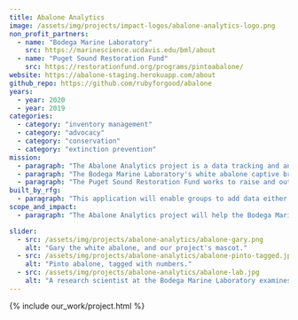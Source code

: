 ```yaml
---
title: Abalone Analytics
image: /assets/img/projects/impact-logos/abalone-analytics-logo.png
non_profit_partners:
  - name: "Bodega Marine Laboratory"
    src: https://marinescience.ucdavis.edu/bml/about
  - name: "Puget Sound Restoration Fund"
    src: https://restorationfund.org/programs/pintoabalone/
website: https://abalone-staging.herokuapp.com/about
github_repo: https://github.com/rubyforgood/abalone
years:
  - year: 2020
  - year: 2019
categories:
  - category: "inventory management"
  - category: "advocacy"
  - category: "conservation"
  - category: "extinction prevention"
mission:
  - paragraph: "The Abalone Analytics project is a data tracking and analytics system aimed at storing and measuring data for population trends, mortality rates, and breeding programs. Designed as a multi-tenant application, Abalone Analytics will initially serve two stakeholders, the Bodega Marine Laboratory at UC Davis and the Puget Sound Restoration Fund in Washington State."
  - paragraph: "The Bodega Marine Laboratory's white abalone captive breeding program is working to prevent the extinction of the White Abalone (Haliotis sorenseni), an endangered marine snail. White abalone are one of seven species found in California and are culturally significant to the native people of the area. White abalone were perilously overfished throughout the 20th century, resulting in a 99 percent population decrease by the end of the 1970s. This group is working to reverse their decline and have already seen some great success—they currently have more abalone in the lab than exist in the wild!"
  - paragraph: "The Puget Sound Restoration Fund works to raise and outplant hatchery-reared pinto abalone (Haliotis kamtschatkana), the only abalone species found in the Washington waters. This species has cultural and ecological significance, grazing rock surfaces and maintaining the health of rocky reef habitat and kelp beds. The Washington Department of Fish & Wildlife (WDFW) documented a ~98% decline from 1992 to 2017, leading the pinto abalone to be listed as a state endangered species in 2019."
built_by_rfg:
  - paragraph: "This application will enable groups to add data either through CSV upload or through the web interface. Groups can view reports and visual representations of key data. Future plans include giving groups the ability to generate custom reports on the fly."
scope_and_impact:
  - paragraph: "The Abalone Analytics project will help the Bodega Marine Laboratory and the Puget Sound Restoration Fund keep white abalone and pinto abalone from going extinct."

slider:
  - src: /assets/img/projects/abalone-analytics/abalone-gary.png
    alt: "Gary the white abalone, and our project's mascot."
  - src: /assets/img/projects/abalone-analytics/abalone-pinto-tagged.jpg
    alt: "Pinto abalone, tagged with numbers."
  - src: /assets/img/projects/abalone-analytics/abalone-lab.jpg
    alt: "A research scientist at the Bodega Marine Laboratory examines a subject."
---
```


{% include our_work/project.html %}
